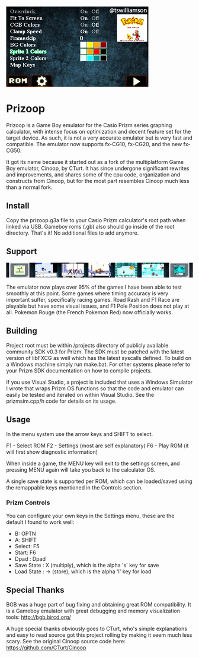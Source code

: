 ![Options Screen](/Screens/Options.png?raw=true)

Prizoop
=======

Prizoop is a Game Boy emulator for the Casio Prizm series graphing calculator, with intense focus on optimization and decent feature set for the target device. As such, it is not a very accurate emulator but is very fast and compatible. The emulator now supports fx-CG10, fx-CG20, and the new fx-CG50. 

It got its name because it started out as a fork of the multiplatform Game Boy emulator, Cinoop, by CTurt. It has since undergone significant rewrites and improvements, and shares some of the cpu code, organization and constructs from Cinoop, but for the most part resembles Cinoop much less than a normal fork.

## Install

Copy the prizoop.g3a file to your Casio Prizm calculator's root path when linked via USB. Gameboy roms (.gb) also should go inside of the root directory. That's it! No additional files to add anymore.

## Support

![Game Banner](/Screens/GameBanner.png?raw=true)

The emulator now plays over 95% of the games I have been able to test smoothly at this point. Some games where timing accuracy is very important suffer, specifically racing games. Road Rash and F1 Race are playable but have some visual issues, and F1 Pole Position does not play at all. Pokemon Rouge (the French Pokemon Red) now officially works.

## Building

Project root must be within /projects directory of publicly available community SDK v0.3 for Prizm. The SDK must be patched with the latest version of libFXCG as well which has the latest syscalls defined. To build on a Windows machine simply run make.bat. For other systems please refer to your Prizm SDK documentation on how to compile projects.

If you use Visual Studio, a project is included that uses a Windows Simulator I wrote that wraps Prizm OS functions so that the code and emulator can easily be tested and iterated on within Visual Studio. See the prizmsim.cpp/h code for details on its usage.

## Usage

In the menu system use the arrow keys and SHIFT to select.

F1 - Select ROM
F2 - Settings (most are self explanatory)
F6 - Play ROM (it will first show diagnostic information)

When inside a game, the MENU key will exit to the settings screen, and pressing MENU again will take you back to the calculator OS.

A single save state is supported per ROM, which can be loaded/saved using the remappable keys mentioned in the Controls section.

### Prizm Controls

You can configure your own keys in the Settings menu, these are the default I found to work well:

- B: OPTN
- A: SHIFT
- Select: F5
- Start: F6
- Dpad : Dpad
- Save State : X (multiply), which is the alpha 's' key for save
- Load State : -> (store), which is the alpha 'l' key for load

## Special Thanks

BGB was a huge part of bug fixing and obtaining great ROM compatibility. It is a Gameboy emulator with great debugging and memory visualization tools:
http://bgb.bircd.org/

A huge special thanks obviously goes to CTurt, who's simple explanations and easy to read source got this project rolling by making it seem much less scary. See the original Cinoop source code here:
https://github.com/CTurt/Cinoop
